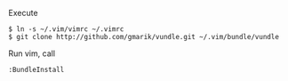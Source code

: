 Execute

    $ ln -s ~/.vim/vimrc ~/.vimrc
    $ git clone http://github.com/gmarik/vundle.git ~/.vim/bundle/vundle

Run vim, call

    :BundleInstall


